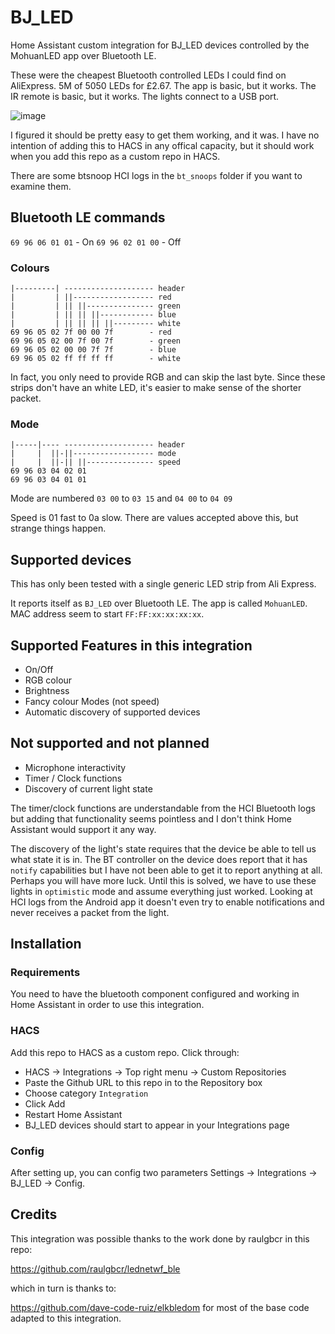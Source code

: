 # BJ_LED

Home Assistant custom integration for BJ_LED devices controlled by the MohuanLED app over Bluetooth LE.

These were the cheapest Bluetooth controlled LEDs I could find on AliExpress.  5M of 5050 LEDs for £2.67.  The app is basic, but it works.  The IR remote is basic, but it works.  The lights connect to a USB port.

![image](https://github.com/8none1/bj_led/assets/6552931/686eff8b-ab87-4327-b784-ed91d695f957)

I figured it should be pretty easy to get them working, and it was.  I have no intention of adding this to HACS in any offical capacity, but it should work when you add this repo as a custom repo in HACS.

There are some btsnoop HCI logs in the `bt_snoops` folder if you want to examine them.

## Bluetooth LE commands

`69 96 06 01 01`                 - On
`69 96 02 01 00`                 - Off

### Colours

```
|---------| -------------------- header
|         | ||------------------ red
|         | || ||--------------- green
|         | || || ||------------ blue
|         | || || || ||--------- white
69 96 05 02 7f 00 00 7f        - red
69 96 05 02 00 7f 00 7f        - green
69 96 05 02 00 00 7f 7f        - blue
69 96 05 02 ff ff ff ff        - white
```

In fact, you only need to provide RGB and can skip the last byte.  Since these strips don't have an white LED, it's easier to make sense of the shorter packet.

### Mode

```
|-----|---- -------------------- header
|     |  ||-||------------------ mode
|     |  ||-|| ||--------------- speed
69 96 03 04 02 01
69 96 03 04 01 01
```

Mode are numbered `03 00` to `03 15` and `04 00` to `04 09`

Speed is 01 fast to 0a slow.  There are values accepted above this, but strange things happen.

## Supported devices

This has only been tested with a single generic LED strip from Ali Express.

It reports itself as `BJ_LED` over Bluetooth LE.  The app is called `MohuanLED`.
MAC address seem to start `FF:FF:xx:xx:xx:xx`.

## Supported Features in this integration

- On/Off
- RGB colour
- Brightness
- Fancy colour Modes (not speed)
- Automatic discovery of supported devices

## Not supported and not planned

- Microphone interactivity
- Timer / Clock functions
- Discovery of current light state

The timer/clock functions are understandable from the HCI Bluetooth logs but adding that functionality seems pointless and I don't think Home Assistant would support it any way.

The discovery of the light's state requires that the device be able to tell us what state it is in.  The BT controller on the device does report that it has `notify` capabilities but I have not been able to get it to report anything at all.  Perhaps you will have more luck.  Until this is solved, we have to use these lights in `optimistic` mode and assume everything just worked.  Looking at HCI logs from the Android app it doesn't even try to enable notifications and never receives a packet from the light.

## Installation

### Requirements

You need to have the bluetooth component configured and working in Home Assistant in order to use this integration.

### HACS

Add this repo to HACS as a custom repo.  Click through:

- HACS -> Integrations -> Top right menu -> Custom Repositories
- Paste the Github URL to this repo in to the Repository box
- Choose category `Integration`
- Click Add
- Restart Home Assistant
- BJ_LED devices should start to appear in your Integrations page

### Config

After setting up, you can config two parameters Settings -> Integrations -> BJ_LED -> Config.

## Credits

This integration was possible thanks to the work done by raulgbcr in this repo:

<https://github.com/raulgbcr/lednetwf_ble>

which in turn is thanks to:

<https://github.com/dave-code-ruiz/elkbledom> for most of the base code adapted to this integration.
